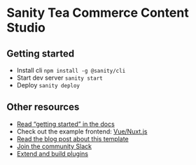 # Sanity Tea Commerce Content Studio

## Getting started
- Install cli
`npm install -g @sanity/cli`
- Start dev server
`sanity start`
- Deploy
`sanity deploy`


## Other resources
- [Read “getting started” in the docs](https://www.sanity.io/docs/introduction/getting-started?utm_source=readme)
- Check out the example frontend: [Vue/Nuxt.js](https://github.com/sanity-io/example-ecommerce-snipcart-vue)
- [Read the blog post about this template](https://www.sanity.io/blog/e-commerce-vue-nuxt-snipcart?uutm_source=readme)
- [Join the community Slack](https://slack.sanity.io/?utm_source=readme)
- [Extend and build plugins](https://www.sanity.io/docs/content-studio/extending?utm_source=readme)
